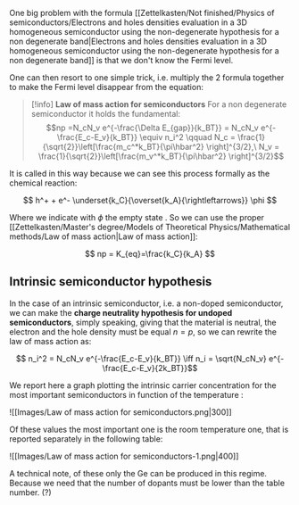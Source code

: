 One big problem with the formula [[Zettelkasten/Not finished/Physics of semiconductors/Electrons and holes densities evaluation in a 3D homogeneous semiconductor using the non-degenerate hypothesis for a non degenerate band|Electrons and holes densities evaluation in a 3D homogeneous semiconductor using the non-degenerate hypothesis for a non degenerate band]] is that we don't know the Fermi level.

One can then resort to one simple trick, i.e. multiply the 2 formula together to make the Fermi level disappear from the equation:

> [!info] **Law of mass action for semiconductors**
> For a non degenerate semiconductor it holds the fundamental:
> $$np =N_cN_v e^{-\frac{\Delta E_{gap}}{k_BT}} = N_cN_v e^{-\frac{E_c-E_v}{k_BT}} \equiv n_i^2 \qquad N_c = \frac{1}{\sqrt{2}}\left[\frac{m_c^*k_BT}{\pi\hbar^2} \right]^{3/2},\ N_v = \frac{1}{\sqrt{2}}\left[\frac{m_v^*k_BT}{\pi\hbar^2} \right]^{3/2}$$

It is called in this way because we can see this process formally as the chemical reaction:

$$ h^+ + e^- \underset{k_C}{\overset{k_A}{\rightleftarrows}} \phi $$

Where we indicate with $\phi$ the empty state . So we can use the proper [[Zettelkasten/Master's degree/Models of Theoretical Physics/Mathematical methods/Law of mass action|Law of mass action]]:

$$ np = K_{eq}=\frac{k_C}{k_A} $$

## Intrinsic semiconductor hypothesis

In the case of an intrinsic semiconductor, i.e. a non-doped semiconductor, we can make the **charge neutrality hypothesis for undoped semiconductors**, simply speaking, giving that the material is neutral, the electron and the hole density must be equal $n = p$, so we can rewrite the law of mass action as:

$$ n_i^2 = N_cN_v e^{-\frac{E_c-E_v}{k_BT}} \iff n_i = \sqrt{N_cN_v} e^{-\frac{E_c-E_v}{2k_BT}}$$

We report here a graph plotting the intrinsic carrier concentration for the most important semiconductors in function of the temperature :

![[Images/Law of mass action for semiconductors.png|300]]

Of these values the most important one is the room temperature one, that is reported separately in the following table:

![[Images/Law of mass action for semiconductors-1.png|400]]

A technical note, of these only the Ge can be produced in this regime. Because we need that the number of dopants must be lower than the table number. (?)